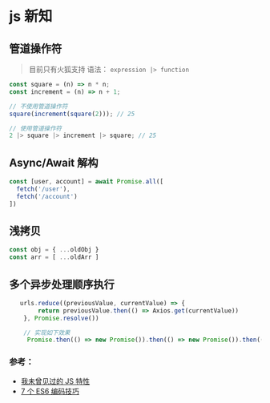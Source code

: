 # js 新知

## 管道操作符

> 目前只有火狐支持
> 语法： `expression |> function`

``` js
const square = (n) => n * n;
const increment = (n) => n + 1;

// 不使用管道操作符
square(increment(square(2))); // 25

// 使用管道操作符
2 |> square |> increment |> square; // 25
```

## Async/Await 解构

``` js
const [user, account] = await Promise.all([
  fetch('/user'),
  fetch('/account')
])
```

## 浅拷贝

``` js
const obj = { ...oldObj }
const arr = [ ...oldArr ]
```

## 多个异步处理顺序执行

``` js
   urls.reduce((previousValue, currentValue) => {
        return previousValue.then(() => Axios.get(currentValue))
    }, Promise.resolve())

    // 实现如下效果
     Promise.then(() => new Promise()).then(() => new Promise()).then(() => ...)
```

### 参考：
- [我未曾见过的 JS 特性](https://juejin.im/post/5a723216f265da3e2e62d0a5?utm_source=gold_browser_extension)
- [7 个 ES6 编码技巧](https://juejin.im/entry/5a6c2f3f518825732d7fd5ca?utm_source=gold_browser_extension)